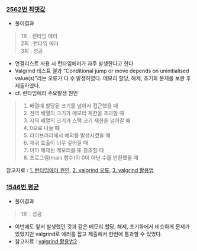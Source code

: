 ### [2562번 최댓값](https://www.acmicpc.net/problem/2562)
- 풀이결과
> 1회 : 런타임 에러 <br>
> 2회 : 런타임 에러 <br>
> 3회 : 성공
- 연결리스트 사용 시 런타임에러가 자주 발생한다고 한다
- Valgrind 테스트 결과 "Conditional jump or move depends on uninitialised value(s)"라는 오류가 다 수 발생하였다. 메모리 할당, 해제, 초기화 문제를 보완 후 제출하였다.
- cf. 런타임에러 주요발생 원인
> 1. 배열에 할당된 크기를 넘어서 접근했을 때
> 2. 전역 배열의 크기가 메모리 제한을 초과할 때
> 3. 지역 배열의 크기가 스택 크기 제한을 넘어갈 때
> 4. 0으로 나눌 떄
> 5. 라이브러리에서 예외를 발생시켰을 때
> 6. 재귀 호출이 너무 깊어질 때
> 7. 이미 해제된 메모리를 또 참조할 때
> 8. 프로그램(main 함수)이 0이 아닌 수를 반환했을 때

참고자료 : [1. 런타임에러 원인](https://www.acmicpc.net/board/view/22980), [2. valgrind 오류](https://riptutorial.com/ko/c/example/31816/valgrind%EB%A5%BC-%EC%82%AC%EC%9A%A9%ED%95%98%EB%8A%94-%EB%8F%99%EC%95%88-%EB%B0%9C%EC%83%9D%ED%95%98%EB%8A%94-%EA%B0%80%EC%9E%A5-%EC%9D%BC%EB%B0%98%EC%A0%81%EC%9D%B8-%EC%98%A4%EB%A5%98), [3. valgrind 활용법](http://forum.falinux.com/zbxe/?mid=lecture_tip&page=13&document_srl=528619&m=1)


### [1546번 평균](https://www.acmicpc.net/problem/1546)
- 풀이결과
> 1회 :  성공
- 이번에도 앞서 발생했던 것과 같은 메모리 할당, 해제, 초기화에서 비슷하게 문제가 있었지만 valgrind로 에러를 잡고 제출해서 한번에 통과할 수 있었다.
- 참고자료 : [valgrind 활용법2](https://riptutorial.com/ko/cplusplus/example/9072/%EB%82%98%EC%9D%98-c-plusplus-%ED%94%84%EB%A1%9C%EA%B7%B8%EB%9E%A8%EC%9D%80-segfault---valgrind%EB%A1%9C-%EB%81%9D%EB%82%A9%EB%8B%88%EB%8B%A4-)
